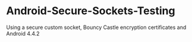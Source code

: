 # Android-Secure-Sockets-Testing
Using a secure custom socket, Bouncy Castle encryption certificates and Android 4.4.2
